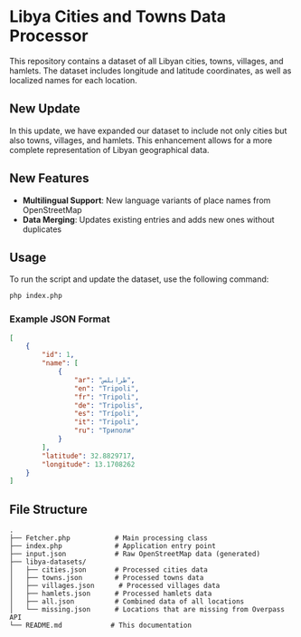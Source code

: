 # Libya Cities and Towns Data Processor

This repository contains a dataset of all Libyan cities, towns, villages, and hamlets. The dataset includes longitude and latitude coordinates, as well as localized names for each location.

## New Update

In this update, we have expanded our dataset to include not only cities but also towns, villages, and hamlets. This enhancement allows for a more complete representation of Libyan geographical data.

## New Features

- **Multilingual Support**: New language variants of place names from OpenStreetMap
- **Data Merging**: Updates existing entries and adds new ones without duplicates

## Usage

To run the script and update the dataset, use the following command:

```bash
php index.php
```


### Example JSON Format

```json
[
    {
        "id": 1,
        "name": [
            {
                "ar": "طرابلس",
                "en": "Tripoli",
                "fr": "Tripoli",
                "de": "Tripolis",
                "es": "Trípoli",
                "it": "Tripoli",
                "ru": "Триполи"
            }
        ],
        "latitude": 32.8829717,
        "longitude": 13.1708262
    }
]
```

## File Structure

```
.
├── Fetcher.php           # Main processing class
├── index.php             # Application entry point
├── input.json            # Raw OpenStreetMap data (generated)
├── libya-datasets/
│   ├── cities.json       # Processed cities data
│   ├── towns.json        # Processed towns data
│   ├── villages.json      # Processed villages data
│   ├── hamlets.json      # Processed hamlets data
│   ├── all.json          # Combined data of all locations
│   └── missing.json      # Locations that are missing from Overpass API
└── README.md            # This documentation
```